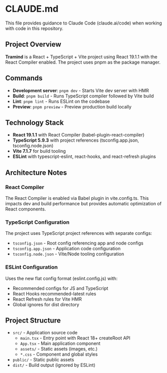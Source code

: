 # CLAUDE.md

This file provides guidance to Claude Code (claude.ai/code) when working with code in this repository.

## Project Overview

**Tramind** is a React + TypeScript + Vite project using React 19.1.1 with the React Compiler enabled. The project uses pnpm as the package manager.

## Commands

- **Development server**: `pnpm dev` - Starts Vite dev server with HMR
- **Build**: `pnpm build` - Runs TypeScript compiler followed by Vite build
- **Lint**: `pnpm lint` - Runs ESLint on the codebase
- **Preview**: `pnpm preview` - Preview production build locally

## Technology Stack

- **React 19.1.1** with React Compiler (babel-plugin-react-compiler)
- **TypeScript 5.9.3** with project references (tsconfig.app.json, tsconfig.node.json)
- **Vite 7.1.7** for build tooling
- **ESLint** with typescript-eslint, react-hooks, and react-refresh plugins

## Architecture Notes

### React Compiler
The React Compiler is enabled via Babel plugin in vite.config.ts. This impacts dev and build performance but provides automatic optimization of React components.

### TypeScript Configuration
The project uses TypeScript project references with separate configs:
- `tsconfig.json` - Root config referencing app and node configs
- `tsconfig.app.json` - Application code configuration
- `tsconfig.node.json` - Vite/Node tooling configuration

### ESLint Configuration
Uses the new flat config format (eslint.config.js) with:
- Recommended configs for JS and TypeScript
- React Hooks recommended-latest rules
- React Refresh rules for Vite HMR
- Global ignores for dist directory

## Project Structure

- `src/` - Application source code
  - `main.tsx` - Entry point with React 18+ createRoot API
  - `App.tsx` - Main application component
  - `assets/` - Static assets (images, etc.)
  - `*.css` - Component and global styles
- `public/` - Static public assets
- `dist/` - Build output (ignored by ESLint)

